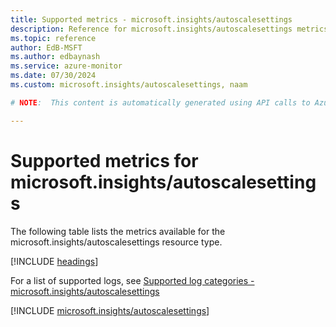 ```yaml
---
title: Supported metrics - microsoft.insights/autoscalesettings
description: Reference for microsoft.insights/autoscalesettings metrics in Azure Monitor.
ms.topic: reference
author: EdB-MSFT
ms.author: edbaynash
ms.service: azure-monitor
ms.date: 07/30/2024
ms.custom: microsoft.insights/autoscalesettings, naam

# NOTE:  This content is automatically generated using API calls to Azure. Any edits made on these files will be overwritten in the next run of the script. 

---
```


  
# Supported metrics for microsoft.insights/autoscalesettings
  
The following table lists the metrics available for the microsoft.insights/autoscalesettings resource type.  
  
  
[!INCLUDE [headings](./includes/metrics-headings.md)]  
  
  
  
For a list of supported logs, see [Supported log categories - microsoft.insights/autoscalesettings](../supported-logs/microsoft-insights-autoscalesettings-logs.md)  
  
 

[!INCLUDE [microsoft.insights/autoscalesettings](./includes/microsoft-insights-autoscalesettings-metrics-include.md)]  

